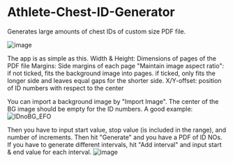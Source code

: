 # Athlete-Chest-ID-Generator
Generates large amounts of chest IDs of custom size PDF file.

![image](https://github.com/user-attachments/assets/e20b8b0f-53ae-45a9-b46e-5f34ace25639)

The app is as simple as this.
Width & Height: Dimensions of pages of the PDF file
Margins: Side margins of each page
"Maintain image aspect ratio": if not ticked, fits the background image into pages. if ticked, only fits the longer side and leaves equal gaps for the shorter side.
X/Y-offset: position of ID numbers with respect to the center

You can import a background image by "Import Image". The center of the BG image should be empty for the ID numbers.
A good example:
![IDnoBG_EFO](https://github.com/user-attachments/assets/1c61765d-79fe-4d71-a3f2-e1e8ea41e74f)

Then you have to input start value, stop value (is included in the range), and number of increments.
Then hit "Generate" and you have a PDF of ID NOs.
If you have to generate different intervals, hit "Add interval" and input start & end value for each interval.
![image](https://github.com/user-attachments/assets/e0561b4d-9185-4545-847a-98ebb594eff2)

